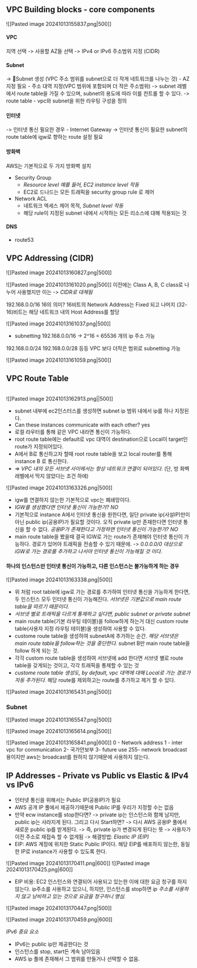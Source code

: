 ## VPC Building blocks - core components
![[Pasted image 20241013155837.png|500]]
#### VPC
지역 선택 
-> 사용할 AZ들 선택 
-> IPv4 or IPv6 주소범위 지정 (CIDR)
#### Subnet
-> Subnet 생성 (VPC 주소 범위를 subnet으로 더 작게 네트워크를 나누는 것) - AZ 지정 필요 - 주소 대역 지정(VPC 범위에 포함되며 더 작은 주소범위)
-> subnet 레벨에서 route table을 가질 수 있으며, subnet의 용도에 따라 이를 컨트롤 할 수 있다.
-> route table - vpc와 subnet을 위한 라우팅 구성을 정의

#### 인터넷
-> 인터넷 통신 필요한 경우 - Internet Gateway
-> 인터넷 통신이 필요한 subnet의 route table에 igw로 향하는 route 설정 필요

#### 방화벽
AWS는 기본적으로 두 가지 방화벽 설치
- Security Group
	- *Resource level 예를 들어, EC2 instance level 작동*
	- EC2로 드나드는 모든 트래픽을 security group rule 로 제어
- Network ACL
	- 네트워크 엑세스 제어 목적, *Subnet level 작동*
	- 해당 rule이 지정된 subnet 내에서 시작하는 모든 리소스에 대해 적용되는 것

#### DNS
- route53

## VPC Addressing (CIDR)
![[Pasted image 20241013160827.png|500]]

![[Pasted image 20241013161020.png|500]]
이전에는 Class A, B, C class로 나누어 사용했지만 이는 -> *CIDR로 대체됨*

192.168.0.0/16
16의 의미?
16비트의 Network Address는 Fixed 되고 나머지 (32-16)비트는 해당 네트워크 내의 Host Address를 할당


![[Pasted image 20241013161037.png|500]]

+ subnetting 
192.168.0.0/16 -> 2^16  = 65536 개의 ip 주소 가능 

192.168.0.0/24
192.168.0.0/28 
등등 VPC 보다 더작은 범위로 subnetting 가능

![[Pasted image 20241013161059.png|500]]


## VPC Route Table
\
![[Pasted image 20241013162913.png||500]]
- subnet 내부에 ec2인스터스를 생성하면 subnet ip 범위 내에서 ip를 하나 지정된다.
- Can these instances communicate with each other? yes
- 로컬 라우터를 통해 같은 VPC 내라면 통신이 가능하다.
- root route table에는 default로 vpc 대역이 destination으로 Local이 target인 route가 지정되어있다.
- A에서 B로 통신하고자 할때 root route table을 보고 local router를 통해 instance B 로 통신한다.
- => *VPC 내의 모든 서브넷 사이에서는 항상 네트워크 연결이 되어있다.* (단, 방 화벽 레벨에서 막지 않았다는 조건 하에)

![[Pasted image 20241013163326.png|500]]
- igw를 연결하지 않는한 기본적으로 vpc는 폐쇄망이다.
- *IGW를 생성했다면 인터넷 통신이 가능한가? NO*
- 기본적으로 instance A에서 인터넷 통신을 원한다면, 일단 private ip(사설IP)만이 아닌 public ip(공용IP)가 필요할 것이다. 오직 private ip만 존재한다면 인터넷 통신을 할 수 없다.
  *공용IP가 존재한다고 가정하면 인터넷 통신이 가능한가? NO*
- main route table을 봤을때 결국 IGW로 가는 route가 존재해야 인터넷 통신이 가능하다. 경로가 있어야 트래픽을 전송할 수 있기 때문에. 
  -> *0.0.0.0/0 대상으로 iGW로 가는 경로를 추가하고 나서야 인터넷 통신이 가능해질 것 이다.*

#### 하나의 인스턴스만 인터넷 통신이 가능하고, 다른 인스턴스는 불가능하게 하는 경우
![[Pasted image 20241013163338.png|500]]
- 위 처럼 root table에 igw로 가는 경로를 추가하여 인터넷 통신을 가능하게 한다면, 두 인스턴스 모두 인터넷 통신이 가능해진다. *서브넷은 기본값으로 main route table을 따르기 때문이다.*
- *서브넷 별로 트래픽을 다르게 통제하고 싶다면, public subnet  or private subnet*
- main route table(기본 라우팅 테이블)을 follow하게 하는거 대신 custom route table(사용자 지정 라우팅 테이블)을 생성하여 사용할 수 있다.
- custome route table을 생성하여 subnetA에 추가하는 순간. 
  *해당 서브넷은 main route table을 follow하는 것을 중단한다.*
  subnet B만 main route table을 follow 하게 되는 것.
- 각각 custom route table을 생성하여 서브넷에 add 한다면 서브넷 별로 route table을 갖게되는 것이고, 각각 트래픽을 통제할 수 있는 것
- *custome route table 생성도, by default, vpc 대역에 대해 Local로 가는 경로가 자동 추가된다.* 해당 route를 제외하고는 route를 추가하고 제거 할 수 있다.

![[Pasted image 20241013165431.png|500]]

### Subnet
![[Pasted image 20241013165547.png|500]]

![[Pasted image 20241013165614.png|500]]

![[Pasted image 20241013165841.png|600]]
0 - Network address
1 - inter vpc for communication
2- 국가안보부
3- future use
255- network broadcast 용이지만 aws는 broadcast를 원하지 않기때문에 사용하지 않는다.

## IP Addresses - Private vs Public vs Elastic & IPv4 vs IPv6

- 인터넷 통신을 위해서는 Public IP(공용IP)가 필요
- AWS 공개 IP 풀에서 제공하기때문에 Public IP를 우리가 지정할 수는 없음
- 만약 ecw instance를 stop한다면?
  -> private ip는 인스턴스와 함께 남지만, public ip는 사라지게 된다.
  그리고 다시 Start하면?
  -> 다시 AWS 공용IP 풀에서 새로운 public ip를 받게된다.
  -> 즉, private ip가 변경되게 된다는 뜻 
  -> 사용자가 이전 주소로 재접속 할 수 없게됨
  -> 해결방법: *Elastic IP (EIP)*
-  EIP: AWS 계정에 위치한 Static Public IP이다. 
  해당 EIP를 배포하지 않는한, 동일한 IP로 instance가 사용할 수 있도록 한다.

![[Pasted image 20241013170411.png|600]]
![[Pasted image 20241013170425.png|600]]
- EIP 비용: EC2 인스턴스와 연결되어 사용되고 있는한 이에 대한 요금 청구를 하지 않는다. ip주소를 사용하고 있으니,
  하지만, 인스턴스를 stop하면 *ip 주소를 사용하지 않고 낭비하고 있는 것으로 요금을 청구하니 명심.*
  

![[Pasted image 20241013170447.png|500]]

![[Pasted image 20241013170459.png|600]]

*IPv6 중요 요소*
- IPv6는 public ip만 제공한다는 것
- 인스턴스를 stop, start든 계속 남아있음
- AWS ip 풀에 존재해서 그 범위를 만들거나 선택할 수 없음.
